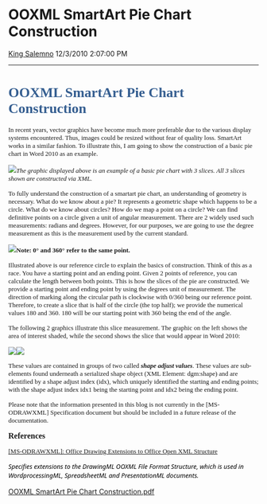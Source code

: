<div id="page">

# OOXML SmartArt Pie Chart Construction

[King Salemno](https://social.msdn.microsoft.com/profile/King%20Salemno)
12/3/2010 2:07:00
PM

-----

<div id="content">

# <span style="font-family: Cambria;"><span style="color: #365f91;">OOXML SmartArt Pie Chart Construction  
</span></span>

<span style="font-family: Calibri; font-size: small;"></span>

<span style="font-size: small;"><span style="font-family: Calibri;">In
recent years, vector graphics have become much more preferable due to
the various display systems encountered. Thus, images could be resized
without fear of quality loss. SmartArt works in a similar fashion. To
illustrate this, I am going to show the construction of a basic pie
chart in Word 2010 as an
example.</span></span>

<span style="mso-no-proof: yes;"></span>

*<span style="font-size: small;"><span style="font-family: Calibri;">![](media/MSDNBlogsFS/prod.evol.blogs.msdn.com/CommunityServer.Blogs.Components.WeblogFiles/00/00/01/22/05/0576.basicpie.png)The
graphic displayed above is an example of a basic pie chart with 3
slices. All 3 slices shown are constructed via XML.</span></span>*

<span style="font-size: small;"><span style="font-family: Calibri;">To
fully understand the construction of a smartart pie chart, an
understanding of geometry is necessary. What do we know about a pie? It
represents a geometric shape which happens to be a circle. What do we
know about circles? How do we map a point on a circle? We can find
definitive points on a circle given a unit of angular measurement. There
are 2 widely used such measurements: radians and degrees. However, for
our purposes, we are going to use the degree measurement as this is the
measurement used by the current
standard.</span></span>

<span style="mso-no-proof: yes;"></span><span style="font-size: small;"><span style="font-family: Calibri;">**<span style="mso-bidi-font-family: Calibri; mso-bidi-theme-font: minor-latin;">![](media/MSDNBlogsFS/prod.evol.blogs.msdn.com/CommunityServer.Blogs.Components.WeblogFiles/00/00/01/22/05/8551.piewithmeasurements.png)Note:
0° and 360° refer to the same
point.</span><span style="font-family: &#39;MS Shell Dlg 2&#39;,&#39;sans-serif&#39;;"></span>**</span></span>

<span style="font-size: small;"><span style="font-family: Calibri;">Illustrated
above is our reference circle to explain the basics of construction.
Think of this as a race. You have a starting point and an ending point.
Given 2 points of reference, you can calculate the length between both
points. This is how the slices of the pie are constructed. We provide a
starting point and ending point by using the degrees unit of
measurement. The direction of marking along the circular path is
clockwise with 0/360 being our reference point. Therefore, to create a
slice that is half of the circle (the top half); we provide the
numerical values 180 and 360. 180 will be our starting point with 360
being the end of the angle. </span></span>

<span style="font-size: small;"><span style="font-family: Calibri;">The
following 2 graphics illustrate this slice measurement. The graphic on
the left shows the area of interest shaded, while the second shows the
slice that would appear in Word
2010:</span></span>

<span style="font-size: small;"><span style="font-family: Calibri;"></span></span>

<span style="mso-no-proof: yes;">![](media/MSDNBlogsFS/prod.evol.blogs.msdn.com/CommunityServer.Blogs.Components.WeblogFiles/00/00/01/22/05/7220.halfshadedcircle.png)![](media/MSDNBlogsFS/prod.evol.blogs.msdn.com/CommunityServer.Blogs.Components.WeblogFiles/00/00/01/22/05/5141.halfcircle.png)</span>

<span style="font-size: small;"><span style="font-family: Calibri;">These
values are contained in groups of two called ***shape adjust values***.
These values are sub-elements found underneath a serialized shape object
(XML Element: dgm:shape) and are identified by a shape adjust index
(idx), which uniquely identified the starting and ending points; with
the shape adjust index idx1 being the starting point and idx2 being the
ending
point.</span></span>

<span style="font-size: small;"><span style="font-family: Calibri;">Please
note that the information presented in this blog is not currently in the
\[MS-ODRAWXML\] Specification document but should be included in a
future release of the
documentation.</span></span>

**<span style="line-height: 115%; font-size: 12pt;"><span style="font-family: Calibri;">References</span></span>**

[<span style="font-family: Calibri; font-size: small;">\[MS-ODRAWXML\]:
Office Drawing Extensions to Office Open XML
Structure</span>](http://msdn.microsoft.com/en-us/library/dd905216.aspx)

*<span style="line-height: 140%; font-family: &#39;Segoe UI&#39;,&#39;sans-serif&#39;; color: black; font-size: 9.5pt;">Specifies
extensions to the DrawingML OOXML File Format Structure, which is used
in WordprocessingML, SpreadsheetML and PresentationML documents.</span>*

[OOXML SmartArt Pie Chart
Construction.pdf](media/MSDNBlogsFS/prod.evol.blogs.msdn.com/CommunityServer.Components.PostAttachments/00/10/10/01/85/OOXML%20SmartArt%20Pie%20Chart%20Construction.pdf)

</div>

</div>
